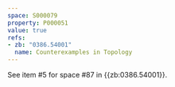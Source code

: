 ```yaml
---
space: S000079
property: P000051
value: true
refs:
- zb: "0386.54001"
  name: Counterexamples in Topology
---
```


See item #5 for space #87 in {{zb:0386.54001}}.
